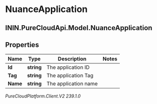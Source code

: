 # NuanceApplication

## ININ.PureCloudApi.Model.NuanceApplication

## Properties

|Name | Type | Description | Notes|
|------------ | ------------- | ------------- | -------------|
| **Id** | **string** | The application ID | |
| **Tag** | **string** | The application Tag | |
| **Name** | **string** | The application name | |



_PureCloudPlatform.Client.V2 239.1.0_
